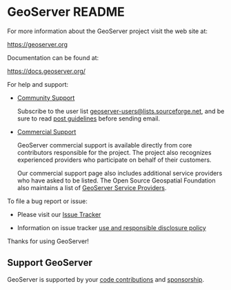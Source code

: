 GeoServer README
================

For more information about the GeoServer project visit the web site at:

  https://geoserver.org

Documentation can be found at:

  https://docs.geoserver.org/

For help and support:

* [Community Support](https://geoserver.org/comm/)

    Subscribe to the user list [geoserver-users@lists.sourceforge.net](https://lists.sourceforge.net/lists/listinfo/geoserver-users),
  and be sure to read [post guidelines](https://geoserver.org/comm/userlist-guidelines.html) before sending email.

* [Commercial Support](https://geoserver.org/support/)
  
    GeoServer commercial support is available directly from core contributors responsible for the project.
    The project also recognizes experienced providers who participate on behalf of their customers. 
  
    Our commercial support page also includes additional service providers who have asked to be listed. The
    Open Source Geospatial Foundation also maintains a list of
    [GeoServer Service Providers](https://www.osgeo.org/service-providers/?p=geoserver).

To file a bug report or issue:

* Please visit our [Issue Tracker](https://osgeo-org.atlassian.net/projects/GEOS/summary)
 
* Information on issue tracker [use and responsible disclosure policy](https://geoserver.org/issues/)

Thanks for using GeoServer!

Support GeoServer
-----------------

GeoServer is supported by your [code contributions](https://github.com/geoserver/geoserver/blob/main/CONTRIBUTING.md) and [sponsorship](https://geoserver.org/sponsor/).
